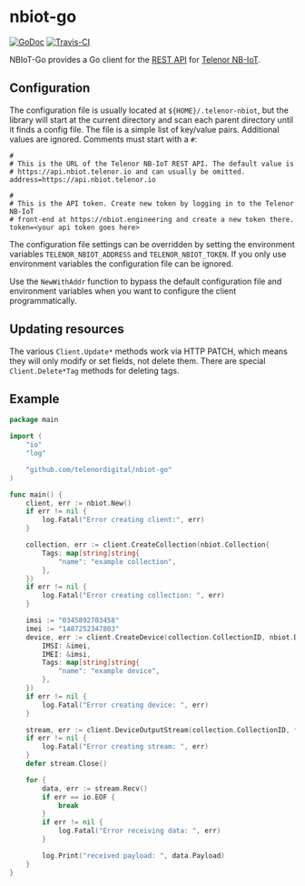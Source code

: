 # nbiot-go
[![GoDoc](https://godoc.org/github.com/telenordigital/nbiot-go?status.svg)](https://godoc.org/github.com/telenordigital/nbiot-go)
[![Travis-CI](https://api.travis-ci.com/telenordigital/nbiot-go.svg)](https://travis-ci.com/telenordigital/nbiot-go)

NBIoT-Go provides a Go client for the [REST API](https://api.nbiot.telenor.io) for
[Telenor NB-IoT](https://nbiot.engineering).

## Configuration

The configuration file is usually located at `${HOME}/.telenor-nbiot`,
but the library will start at the current directory and scan each
parent directory until it finds a config file. The file is a simple
list of key/value pairs. Additional values are ignored. Comments must
start with a `#`:

    #
    # This is the URL of the Telenor NB-IoT REST API. The default value is
    # https://api.nbiot.telenor.io and can usually be omitted.
    address=https://api.nbiot.telenor.io

    #
    # This is the API token. Create new token by logging in to the Telenor NB-IoT
    # front-end at https://nbiot.engineering and create a new token there.
    token=<your api token goes here>


The configuration file settings can be overridden by setting the environment
variables `TELENOR_NBIOT_ADDRESS` and `TELENOR_NBIOT_TOKEN`. If you only use environment variables
the configuration file can be ignored.

Use the `NewWithAddr` function to bypass the default configuration file and
environment variables when you want to configure the client programmatically.

## Updating resources

The various `Client.Update*` methods work via HTTP PATCH, which means they will only modify or set fields, not delete them.  There are special `Client.Delete*Tag` methods for deleting tags.

## Example

```go
package main

import (
	"io"
	"log"

	"github.com/telenordigital/nbiot-go"
)

func main() {
	client, err := nbiot.New()
	if err != nil {
		log.Fatal("Error creating client:", err)
	}

	collection, err := client.CreateCollection(nbiot.Collection{
		Tags: map[string]string{
			"name": "example collection",
		},
	})
	if err != nil {
		log.Fatal("Error creating collection: ", err)
	}

	imsi := "0345892703458"
	imei := "1487252347803"
	device, err := client.CreateDevice(collection.CollectionID, nbiot.Device{
		IMSI: &imei,
		IMEI: &imsi,
		Tags: map[string]string{
			"name": "example device",
		},
	})
	if err != nil {
		log.Fatal("Error creating device: ", err)
	}

	stream, err := client.DeviceOutputStream(collection.CollectionID, *device.DeviceID)
	if err != nil {
		log.Fatal("Error creating stream: ", err)
	}
	defer stream.Close()

	for {
		data, err := stream.Recv()
		if err == io.EOF {
			break
		}
		if err != nil {
			log.Fatal("Error receiving data: ", err)
		}

		log.Print("received payload: ", data.Payload)
	}
}
```
